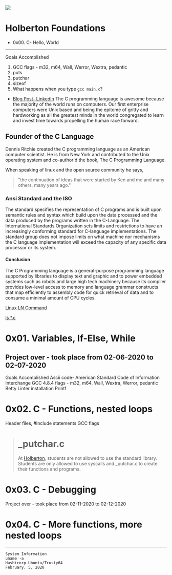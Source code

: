 ![](https://i.imgur.com/mt5G65k.png)
# Holberton Foundations
 * 0x00. C- Hello, World
 ---
Goals Accomplished
1. GCC flags - m32, m64, Wall, Werror, Wextra, pedantic
2. puts
3. putchar
4. sizeof
5. What happens when you type `gcc main.c`?

 * [Blog Post- LinkedIn](https://www.linkedin.com/pulse/what-happens-when-you-type-gcc-mainc-andres-trujillo/)
The C programming language is awesome because the majority of the world runs on computers. Our first enterprise computers were Unix based and being the epitome of gritty and hardworking as all the greatest minds in the world congregated to learn and invest time towards propelling the human race forward.

## Founder of the C Language
Dennis Ritchie created the C programming language as an American computer scientist. He is from New York and contributed to the Unix operating system and co-author'd the book, The C Programming Language. 

When speaking of linux and the open source community he says, 
> "the continuation of ideas that were 
>    started by Ken and me and many others,
>     many years ago."

### Ansi Standard and the ISO
The standard specifies the representation of C programs and is built upon semantic rules and syntax which build upon the data processed and the data produced by the programs written in the C-Language. The International Standards Organization sets limits and restrictions to have an increasingly conforming standard for C-language implementations. The standard group does not impose limits on what machine nor mechanisms the C language implementation will exceed the capacity of any specific data processor or its system. 

#### Conclusion
The C Programming language is a general-purpose programming language supported
by libraries to display text and graphic and to power embedded systems such as 
robots and large high tech machinery because its compiler provides low-level 
access to memory  and language grammar constructs that map efficiently to assembly 
code for quick retrieval of data and to consume a minimal amount of CPU cycles.

[Linux LN Command](https://www.linkedin.com/pulse/linux-ln-command-linked-files-andres-trujillo/)

[ls \*\.c](https://medium.com/@t.estworldwide/what-happens-when-you-type-ls-c-25a0b77dc32b)

# 0x01. Variables, If-Else, While
Project over - took place from 02-06-2020 to 02-07-2020 
 ---
Goals Accomplished
Ascii code- American Standard Code of Information Interchange
GCC 4.8.4 flags - m32, m64, Wall, Wextra, Werror, pedantic
Betty Linter installation
Printf
# 0x02. C - Functions, nested loops
Header files, #include statements
GCC flags
> # _putchar.c
> At [Holberton](https://www.holbertonschool.com), students are not allowed to use the standard library.
> Students are only allowed to use syscalls and \_putchar.c to create their functions and programs.

# 0x03. C - Debugging
Project over - took place from 02-11-2020 to 02-12-2020

# 0x04. C - More functions, more nested loops

---
```
System Information 
uname -a
Hashicorp-Ubuntu/Trusty64
February, 5, 2020
```
